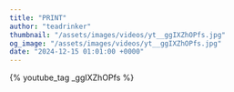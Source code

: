 ```yaml
---
title: "PRINT"
author: "teadrinker"
thumbnail: "/assets/images/videos/yt__ggIXZhOPfs.jpg"
og_image: "/assets/images/videos/yt__ggIXZhOPfs.jpg"
date: "2024-12-15 01:01:00 +0000"
---
```


{% youtube_tag _ggIXZhOPfs %}
